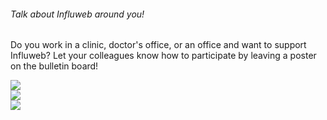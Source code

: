 <div class="card border-0 bg-white mt-4" style="height: 20em">
    <h6 class="card-title bg-primary px-2 py-1a text-white m-0 fw-bold fs-btn">Talk about Influweb around you!</h6>
    <div class="card-body px-2 py-1a bg-secondary d-flex flex-column">
        <p class="card-text fst-italic flex-grow-1">Do you work in a clinic, doctor's office, or an office and want to support Influweb? Let your colleagues know how to participate by leaving a poster on the bulletin board!</p>
        <div class="row">
            <div class="col">
                <a href="/assets/images/Back_arancio.png"><img class="img-fluid" src="/assets/images/Back_arancio.png" /></a>
            </div>
            <div class="col">
                <a href="/assets/images/Back_rossa.png"><img class="img-fluid" src="/assets/images/Back_rossa.png" /></a>
            </div>
            <div class="col">
                <a href="/assets/images/Back_blu.png"><img class="img-fluid" src="/assets/images/Back_blu.png" /></a>
            </div>
        </div>
    </div>
</div>
